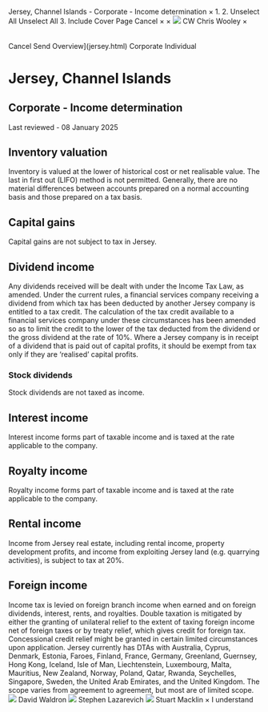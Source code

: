 Jersey, Channel Islands - Corporate - Income determination
×
1.
2.
Unselect All
Unselect All
3.
Include Cover Page
Cancel
×
×
![](-/media/world-wide-tax-summaries/attachments/global---chris-wooley.ashx%3Frev=ac5e5f3223b34096b1afc2a6009c7320&revision=ac5e5f32-23b3-4096-b1af-c2a6009c7320&hash=859B7ADC84DC2CBEC9760E9E6EE7DE6D0A8BFCDF)
CW
Chris Wooley
×
######
Cancel
Send
Overview](jersey.html)
Corporate
Individual
# Jersey, Channel Islands
## Corporate - Income determination
Last reviewed - 08 January 2025
## Inventory valuation
Inventory is valued at the lower of historical cost or net realisable value. The last in first out (LIFO) method is not permitted. Generally, there are no material differences between accounts prepared on a normal accounting basis and those prepared on a tax basis.
## Capital gains
Capital gains are not subject to tax in Jersey.
## Dividend income
Any dividends received will be dealt with under the Income Tax Law, as amended.
Under the current rules, a financial services company receiving a dividend from which tax has been deducted by another Jersey company is entitled to a tax credit. The calculation of the tax credit available to a financial services company under these circumstances has been amended so as to limit the credit to the lower of the tax deducted from the dividend or the gross dividend at the rate of 10%.
Where a Jersey company is in receipt of a dividend that is paid out of capital profits, it should be exempt from tax only if they are ‘realised’ capital profits.
### Stock dividends
Stock dividends are not taxed as income.
## Interest income
Interest income forms part of taxable income and is taxed at the rate applicable to the company.
## Royalty income
Royalty income forms part of taxable income and is taxed at the rate applicable to the company.
## Rental income
Income from Jersey real estate, including rental income, property development profits, and income from exploiting Jersey land (e.g. quarrying activities), is subject to tax at 20%.
## Foreign income
Income tax is levied on foreign branch income when earned and on foreign dividends, interest, rents, and royalties. Double taxation is mitigated by either the granting of unilateral relief to the extent of taxing foreign income net of foreign taxes or by treaty relief, which gives credit for foreign tax. Concessional credit relief might be granted in certain limited circumstances upon application.
Jersey currently has DTAs with Australia, Cyprus, Denmark, Estonia, Faroes, Finland, France, Germany, Greenland, Guernsey, Hong Kong, Iceland, Isle of Man, Liechtenstein, Luxembourg, Malta, Mauritius, New Zealand, Norway, Poland, Qatar, Rwanda, Seychelles, Singapore, Sweden, the United Arab Emirates, and the United Kingdom. The scope varies from agreement to agreement, but most are of limited scope.
![](-/media/world-wide-tax-summaries/jerseydavid-waldronjerseychannelislandsdavidwaldronpng20210526143553025.ashx%3Frev=c613606ed0f648eea1d9af6544826572&revision=c613606e-d0f6-48ee-a1d9-af6544826572&hash=0FD27CB7E29D645E0568A947BB9F68E5133DECC0)
David Waldron
![](-/media/world-wide-tax-summaries/jerseystephen-lazarevichslwebp20231222061029024.ashx%3Frev=8734964588f64062afadc36869038417&revision=87349645-88f6-4062-afad-c36869038417&hash=EBE16F04BED10640B3487CF170A1EEBEA2FF4DD2)
Stephen Lazarevich
![](-/media/world-wide-tax-summaries/jerseystuart-macklinstuartjpg20231222061245701.ashx%3Frev=87267061b64f412bb0474bf1a4d6e635&revision=87267061-b64f-412b-b047-4bf1a4d6e635&hash=747D51DC46F2C9DAB11A65F52E8D7EA2BEBFD09C)
Stuart Macklin
×
I understand